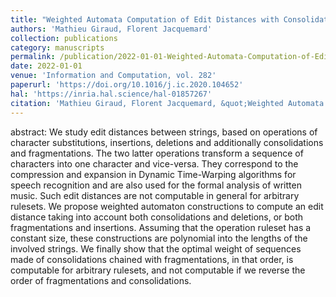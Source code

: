 ```yaml
---
title: "Weighted Automata Computation of Edit Distances with Consolidations and Fragmentations"
authors: 'Mathieu Giraud, Florent Jacquemard'
collection: publications
category: manuscripts
permalink: /publication/2022-01-01-Weighted-Automata-Computation-of-Edit-Distances-with-Consolidations-and-Fragmentations
date: 2022-01-01
venue: 'Information and Computation, vol. 282'
paperurl: 'https://doi.org/10.1016/j.ic.2020.104652'
hal: 'https://inria.hal.science/hal-01857267'
citation: 'Mathieu Giraud, Florent Jacquemard, &quot;Weighted Automata Computation of Edit Distances with Consolidations and Fragmentations&quot; Information and Computation, vol. 282, 2022.'
---
```


abstract:
We study edit distances between strings, based on operations of character substitutions, insertions, deletions and additionally consolidations and fragmentations. The two latter operations transform a sequence of characters into one character and vice-versa. They correspond to the compression and expansion in Dynamic Time-Warping algorithms for speech recognition and are also used for the formal analysis of written music. 
Such edit distances are not computable in general for arbitrary rulesets. 
We propose weighted automaton constructions to compute an edit distance taking into account both consolidations and deletions, or both fragmentations and insertions. Assuming that the operation ruleset has a constant size, these constructions are polynomial into the lengths of the involved strings. 
We finally show that the optimal weight of sequences made of consolidations chained with fragmentations, in that order, is computable for arbitrary rulesets, and not computable if we reverse the order of fragmentations and consolidations.